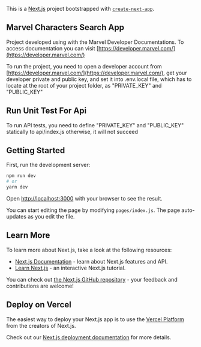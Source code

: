 This is a [Next.js](https://nextjs.org/) project bootstrapped with [`create-next-app`](https://github.com/vercel/next.js/tree/canary/packages/create-next-app).

## Marvel Characters Search App

Project developed using with the Marvel Developer Documentations. 
To access documentation you can visit [https://developer.marvel.com/](https://developer.marvel.com/) 

To run the project, you need to open a developer account from [https://developer.marvel.com/](https://developer.marvel.com/), get your developer private and public key, and set it into .env.local file, which has to locate at the root of your project folder, as "PRIVATE_KEY" and "PUBLIC_KEY"

## Run Unit Test For Api

To run API tests, you need to define "PRIVATE_KEY" and "PUBLIC_KEY" statically to api/index.js otherwise, it will not succeed

## Getting Started

First, run the development server:

```bash
npm run dev
# or
yarn dev
```

Open [http://localhost:3000](http://localhost:3000) with your browser to see the result.

You can start editing the page by modifying `pages/index.js`. The page auto-updates as you edit the file.

## Learn More

To learn more about Next.js, take a look at the following resources:

- [Next.js Documentation](https://nextjs.org/docs) - learn about Next.js features and API.
- [Learn Next.js](https://nextjs.org/learn) - an interactive Next.js tutorial.

You can check out [the Next.js GitHub repository](https://github.com/vercel/next.js/) - your feedback and contributions are welcome!

## Deploy on Vercel

The easiest way to deploy your Next.js app is to use the [Vercel Platform](https://vercel.com/new?utm_medium=default-template&filter=next.js&utm_source=create-next-app&utm_campaign=create-next-app-readme) from the creators of Next.js.

Check out our [Next.js deployment documentation](https://nextjs.org/docs/deployment) for more details.
